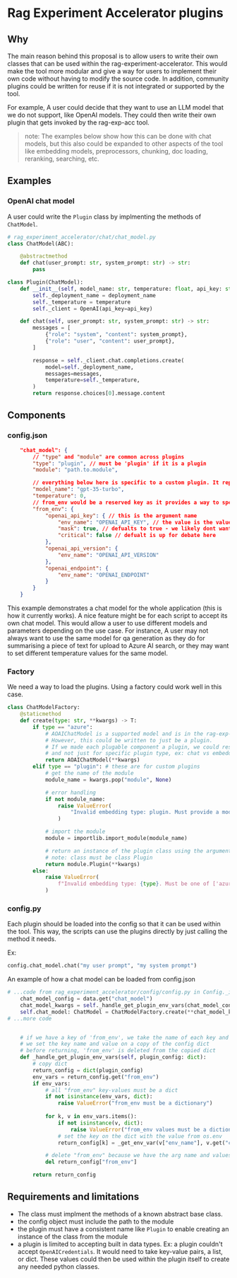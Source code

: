 # Rag Experiment Accelerator plugins


## Why

The main reason behind this proposal is to allow users to write their own classes that can be used within the rag-experiment-accelerator. This would make the tool more modular and give a way for users to implement their own code without having to modify the source code. In addition, community plugins could be written for reuse if it is not integrated or supported by the tool.


For example, A user could decide that they want to use an LLM model that we do not support, like OpenAI models. They could then write their own plugin that gets invoked by the rag-exp-acc tool.

> note: The examples below show how this can be done with chat models, but this also could be expanded to other aspects of the tool like embedding models, preprocessors, chunking, doc loading, reranking, searching, etc. 


## Examples

### OpenAI chat model

A user could write the `Plugin` class by implmenting the methods of `ChatModel`.

```python
# rag_experiment_accelerator/chat/chat_model.py
class ChatModel(ABC):

    @abstractmethod
    def chat(user_prompt: str, system_prompt: str) -> str:
        pass
```

```python
class Plugin(ChatModel):
    def __init__(self, model_name: str, temperature: float, api_key: str):
        self._deployment_name = deployment_name
        self._temperature = temperature
        self._client = OpenAI(api_key=api_key)

    def chat(self, user_prompt: str, system_prompt: str) -> str:
        messages = [
            {"role": "system", "content": system_prompt},
            {"role": "user", "content": user_prompt},
        ]

        response = self._client.chat.completions.create(
            model=self._deployment_name,
            messages=messages,
            temperature=self._temperature,
        )
        return response.choices[0].message.content
```


## Components


### config.json

```json
    "chat_model": {
        // "type" and "module" are common across plugins
        "type": "plugin", // must be 'plugin' if it is a plugin
        "module": "path.to.module",

        // everything below here is specific to a custom plugin. It represents the argument names and values that the plugin accepts for initialization
        "model_name": "gpt-35-turbo",
        "temperature": 0,
        // from_env would be a reserved key as it provides a way to specify values coming .env
        "from_env": {
            "openai_api_key": { // this is the argument name
                "env_name": "OPENAI_API_KEY", // the value is the value of this environment var
                "mask": true, // defualts to true - we likely dont want to print env variables 
                "critical": false // defualt is up for debate here
            },
            "openai_api_version": {
                "env_name": "OPENAI_API_VERSION"
            },
            "openai_endpoint": {
                "env_name": "OPENAI_ENDPOINT"
            }
        }
    }
```

This example demonstrates a chat model for the whole application (this is how it currently works). A nice feature might be for each script to accept its own chat model. This would allow a user to use different models and parameters depending on the use case. For instance, A user may not always want to use the same model for qa generation as they do for summarising a piece of text for upload to Azure AI search, or they may want to set different temperature values for the same model.


### Factory

We need a way to load the plugins. Using a factory could work well in this case.

```python
class ChatModelFactory:
    @staticmethod
    def create(type: str, **kwargs) -> T:
        if type == "azure":
            # AOAIChatModel is a supported model and is in the rag-exp-acc source code. 
            # However, this could be written to just be a plugin. 
            # If we made each plugable component a plugin, we could resuse this code across plugins,
            # and not just for specific plugin type, ex: chat vs embedding model plugins
            return AOAIChatModel(**kwargs)
        elif type == "plugin": # these are for custom plugins
            # get the name of the module
            module_name = kwargs.pop("module", None)

            # error handling
            if not module_name:
                raise ValueError(
                    "Invalid embedding type: plugin. Must provide a module name."
                )

            # import the module
            module = importlib.import_module(module_name)

            # return an instance of the plugin class using the arguments from config
            # note: class must be class Plugin
            return module.Plugin(**kwargs)
        else:
            raise ValueError(
                f"Invalid embedding type: {type}. Must be one of ['azure', 'plugin']"
            )
```

### config.py

Each plugin should be loaded into the config so that it can be used within the tool. This way, the scripts can use the plugins directly by just calling the method it needs. 

Ex: 
```python
config.chat_model.chat("my user prompt", "my system prompt")
```


An example of how a chat model can be loaded from config.json

```python
# ...code from rag_experiment_accelerator/config/config.py in Config._initialize
    chat_model_config = data.get("chat_model")
    chat_model_kwargs = self._handle_get_plugin_env_vars(chat_model_config)
    self.chat_model: ChatModel = ChatModelFactory.create(**chat_model_kwargs)
# ...more code


    # if we have a key of 'from_env', we take the name of each key and get its value from os.env
    # we set the key name and value on a copy of the config dict
    # before returning, 'from_env' is deleted from the copied dict
    def _handle_get_plugin_env_vars(self, plugin_config: dict):
        # copy dict
        return_config = dict(plugin_config)
        env_vars = return_config.get("from_env")
        if env_vars:
            # all "from_env" key-values must be a dict
            if not isinstance(env_vars, dict):
                raise ValueError("from_env must be a dictionary")
            
            for k, v in env_vars.items():
                if not isinstance(v, dict):
                    raise ValueError("from_env values must be a dictionary")
                # set the key on the dict with the value from os.env
                return_config[k] = _get_env_var(v["env_name"], v.get("critical", False), v.get("mask", True))

            # delete "from_env" because we have the arg name and values in the dict
            del return_config["from_env"]

        return return_config

```


## Requirements and limitations
- The class must implment the methods of a known abstract base class.
- the config object must include the path to the module
- the plugin must have a consistent name like `Plugin` to enable creating an instance of the class from the module
- a plugin is limited to accepting built in data types. Ex: a plugin couldn't accept `OpenAICredentials`. It would need to take key-value pairs, a list, or dict. These values could then be used within the plugin itself to create any needed python classes.
